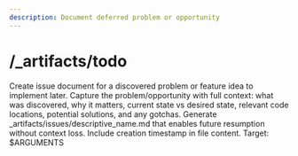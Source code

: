 ```yaml
---
description: Document deferred problem or opportunity
---
```


# /_artifacts/todo

<instructions>
Create issue document for a discovered problem or feature idea to implement later.
</instructions>

<approach>
Capture the problem/opportunity with full context: what was discovered, why it matters, current state vs desired state, relevant code locations, potential solutions, and any gotchas. Generate _artifacts/issues/descriptive_name.md that enables future resumption without context loss. Include creation timestamp in file content.
</approach>

<context>
Target: $ARGUMENTS
</context>